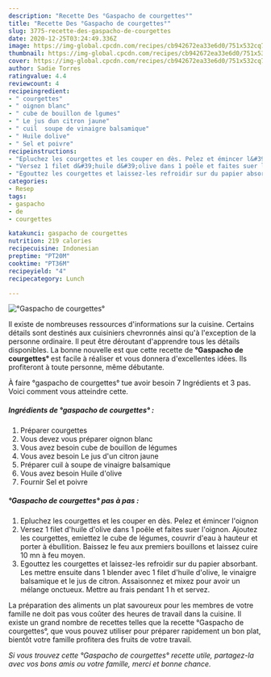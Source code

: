 ```yaml
---
description: "Recette Des °Gaspacho de courgettes°"
title: "Recette Des °Gaspacho de courgettes°"
slug: 3775-recette-des-gaspacho-de-courgettes
date: 2020-12-25T03:24:49.336Z
image: https://img-global.cpcdn.com/recipes/cb942672ea33e6d0/751x532cq70/gaspacho-de-courgettes-photo-principale-de-la-recette.jpg
thumbnail: https://img-global.cpcdn.com/recipes/cb942672ea33e6d0/751x532cq70/gaspacho-de-courgettes-photo-principale-de-la-recette.jpg
cover: https://img-global.cpcdn.com/recipes/cb942672ea33e6d0/751x532cq70/gaspacho-de-courgettes-photo-principale-de-la-recette.jpg
author: Sadie Torres
ratingvalue: 4.4
reviewcount: 4
recipeingredient:
- " courgettes"
- " oignon blanc"
- " cube de bouillon de lgumes"
- " Le jus dun citron jaune"
- " cuil  soupe de vinaigre balsamique"
- " Huile dolive"
- " Sel et poivre"
recipeinstructions:
- "Epluchez les courgettes et les couper en dès. Pelez et émincer l&#39;oignon"
- "Versez 1 filet d&#39;huile d&#39;olive dans 1 poêle et faites suer l&#39;oignon. Ajoutez les courgettes, emiettez le cube de légumes, couvrir d&#39;eau à hauteur et porter à ébullition. Baissez le feu aux premiers bouillons et laissez cuire 10 mn à feu moyen."
- "Egouttez les courgettes et laissez-les refroidir sur du papier absorbant. Les mettre ensuite dans 1 blender avec 1 filet d&#39;huile d&#39;olive, le vinaigre balsamique et le jus de citron. Assaisonnez et mixez pour avoir un mélange onctueux. Mettre au frais pendant 1 h et servez."
categories:
- Resep
tags:
- gaspacho
- de
- courgettes

katakunci: gaspacho de courgettes 
nutrition: 219 calories
recipecuisine: Indonesian
preptime: "PT20M"
cooktime: "PT36M"
recipeyield: "4"
recipecategory: Lunch

---
```



![°Gaspacho de courgettes°](https://img-global.cpcdn.com/recipes/cb942672ea33e6d0/751x532cq70/gaspacho-de-courgettes-photo-principale-de-la-recette.jpg)

Il existe de nombreuses ressources d'informations sur la cuisine. Certains détails sont destinés aux cuisiniers chevronnés ainsi qu'à l'exception de la personne ordinaire. Il peut être déroutant d'apprendre tous les détails disponibles. La bonne nouvelle est que cette recette de <strong> °Gaspacho de courgettes° </strong> est facile à réaliser et vous donnera d'excellentes idées. Ils profiteront à toute personne, même débutante.

<!--inarticleads1-->

À faire °gaspacho de courgettes° tue avoir besoin 7 Ingrédients et 3 pas. Voici comment vous atteindre cette.

##### Ingrédients de °gaspacho de courgettes° :

1. Préparer  courgettes
1. Vous devez vous préparer  oignon blanc
1. Vous avez besoin  cube de bouillon de légumes
1. Vous avez besoin  Le jus d&#39;un citron jaune
1. Préparer  cuil à soupe de vinaigre balsamique
1. Vous avez besoin  Huile d&#39;olive
1. Fournir  Sel et poivre




<!--inarticleads2-->

##### °Gaspacho de courgettes° pas à pas :

1. Epluchez les courgettes et les couper en dès. Pelez et émincer l&#39;oignon
1. Versez 1 filet d&#39;huile d&#39;olive dans 1 poêle et faites suer l&#39;oignon. Ajoutez les courgettes, emiettez le cube de légumes, couvrir d&#39;eau à hauteur et porter à ébullition. Baissez le feu aux premiers bouillons et laissez cuire 10 mn à feu moyen.
1. Egouttez les courgettes et laissez-les refroidir sur du papier absorbant. Les mettre ensuite dans 1 blender avec 1 filet d&#39;huile d&#39;olive, le vinaigre balsamique et le jus de citron. Assaisonnez et mixez pour avoir un mélange onctueux. Mettre au frais pendant 1 h et servez.




<!--inarticleads1-->

<p>
La préparation des aliments un plat savoureux pour les membres de votre famille ne doit pas vous coûter des heures de travail dans la cuisine. Il existe un grand nombre de recettes telles que la recette °Gaspacho de courgettes°, que vous pouvez utiliser pour préparer rapidement un bon plat, bientôt votre famille profitera des fruits de votre travail.
</p>

<p>
<i>Si vous trouvez cette °Gaspacho de courgettes° recette utile, partagez-la avec vos bons amis ou votre famille, merci et bonne chance.</i>
</p>
